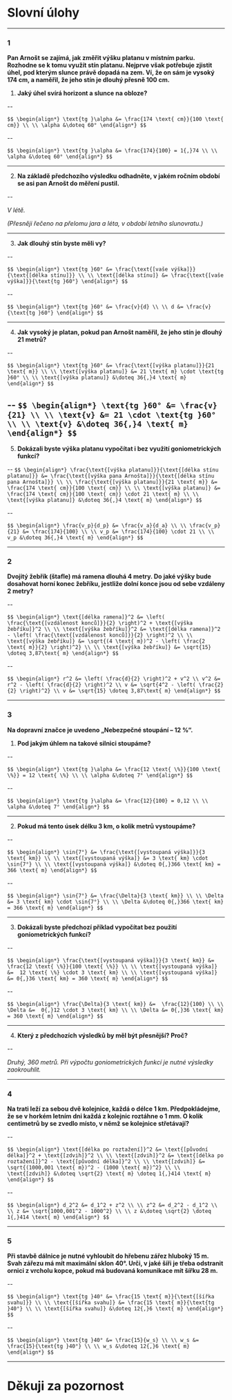# Slovní úlohy

---

### 1

**Pan Arnošt se zajímá, jak změřit výšku platanu v místním parku. Rozhodne se k tomu využít stín platanu. Nejprve však potřebuje zjistit úhel, pod kterým slunce právě dopadá na zem. Ví, že on sám je vysoký 174 cm, a naměřil, že jeho stín je dlouhý přesně 100 cm.**

1.	**Jaký úhel svírá horizont a slunce na obloze?**

--

`$$ \begin{align*}
  \text{tg }\alpha &= \frac{174 \text{ cm}}{100 \text{ cm}} \\ \\
  \alpha &\doteq 60°
\end{align*} $$`

--

`$$ \begin{align*}
  \text{tg }\alpha &= \frac{174}{100} = 1{,}74 \\ \\
  \alpha &\doteq 60°
\end{align*} $$`

---

2. **Na základě předchozího výsledku odhadněte, v jakém ročním období se asi pan Arnošt do měření pustil.**

--

*V létě.*

*(Přesněji řečeno na přelomu jara a léta, v období letního slunovratu.)*

---

3. **Jak dlouhý stín byste měli vy?**

--

`$$ \begin{align*}
\text{tg }60° &= \frac{\text{[vaše výška]}}{\text{[délka stínu]}} \\ \\
\text{[délka stínu]} &= \frac{\text{[vaše výška]}}{\text{tg }60°}
\end{align*} $$`

--

`$$ \begin{align*}
\text{tg }60° &= \frac{v}{d} \\ \\
d &= \frac{v}{\text{tg }60°}
\end{align*} $$`

---

4. **Jak vysoký je platan, pokud pan Arnošt naměřil, že jeho stín je dlouhý 21 metrů?**

--

`$$ \begin{align*}
\text{tg }60° &= \frac{\text{[výška platanu]}}{21 \text{ m}} \\ \\
\text{[výška platanu]} &= 21 \text{ m} \cdot \text{tg }60° \\ \\
\text{[výška platanu]} &\doteq 36{,}4 \text{ m}
\end{align*} $$`

--
`$$ \begin{align*}
\text{tg }60° &= \frac{v}{21} \\ \\
\text{v} &= 21 \cdot \text{tg }60° \\ \\
\text{v} &\doteq 36{,}4 \text{ m}
\end{align*} $$`
---

5.	**Dokázali byste výška platanu vypočítat i bez využití goniometrických funkcí?**

--
`$$ \begin{align*}
\frac{\text{[výška platanu]}}{\text{[délka stínu platanu]}} &= \frac{\text{[výška pana Arnošta]}}{\text{[délka stínu pana Arnošta]}} \\ \\
\frac{\text{[výška platanu]}}{21 \text{ m}} &= \frac{174 \text{ cm}}{100 \text{ cm}} \\ \\
\text{[výška platanu]} &= \frac{174 \text{ cm}}{100 \text{ cm}} \cdot 21 \text{ m} \\ \\
\text{[výška platanu]} &\doteq 36{,}4 \text{ m}
\end{align*} $$`

--

`$$ \begin{align*}
\frac{v_p}{d_p} &= \frac{v_a}{d_a} \\ \\
\frac{v_p}{21} &= \frac{174}{100} \\ \\
v_p &= \frac{174}{100} \cdot 21 \\ \\
v_p &\doteq 36{,}4 \text{ m}
\end{align*} $$`

---

### 2

**Dvojitý žebřík (štafle) má ramena dlouhá 4 metry. Do jaké výšky bude dosahovat horní konec žebříku, jestliže dolní konce jsou od sebe vzdáleny 2 metry?**

--

`$$ \begin{align*}
\text{[délka ramena]}^2 &= \left( \frac{\text{[vzdálenost konců]}}{2} \right)^2 + \text{[výška žebříku]}^2 \\ \\
\text{[výška žebříku]}^2 &= \text{[délka ramena]}^2 - \left( \frac{\text{[vzdálenost konců]}}{2} \right)^2 \\ \\
\text{[výška žebříku]} &= \sqrt{(4 \text{ m})^2 - \left( \frac{2 \text{ m}}{2} \right)^2} \\ \\
\text{[výška žebříku]} &= \sqrt{15} \doteq 3,87\text{ m}
\end{align*} $$`

--

`$$ \begin{align*}
r^2 &= \left( \frac{d}{2} \right)^2 + v^2 \\
v^2 &= r^2 - \left( \frac{d}{2} \right)^2 \\
v &= \sqrt{4^2 - \left( \frac{2}{2} \right)^2} \\
v &= \sqrt{15} \doteq 3,87\text{ m}
\end{align*} $$`

---

### 3

**Na dopravní značce je uvedeno „Nebezpečné stoupání – 12 %“.**

1. **Pod jakým úhlem na takové silnici stoupáme?**

--

`$$ \begin{align*}
  \text{tg }\alpha &= \frac{12 \text{ \%}}{100 \text{ \%}} = 12 \text{ \%} \\ \\
  \alpha &\doteq 7°
\end{align*} $$`

--

`$$ \begin{align*}
  \text{tg }\alpha &= \frac{12}{100} = 0,12 \\ \\
  \alpha &\doteq 7°
\end{align*} $$`

---

2. **Pokud má tento úsek délku 3 km, o kolik metrů vystoupáme?**

--

`$$ \begin{align*}
\sin{7°} &= \frac{\text{[vystoupaná výška]}}{3 \text{ km}} \\ \\
\text{[vystoupaná výška]} &= 3 \text{ km} \cdot \sin{7°} \\ \\
\text{[vystoupaná výška]} &\doteq 0{,}366 \text{ km} = 366 \text{ m}
\end{align*} $$`

--

`$$ \begin{align*}
\sin{7°} &= \frac{\Delta}{3 \text{ km}} \\ \\
\Delta &= 3 \text{ km} \cdot \sin{7°} \\ \\
\Delta &\doteq 0{,}366 \text{ km} = 366 \text{ m}
\end{align*} $$`

---

3. **Dokázali byste předchozí příklad vypočítat bez použití goniometrických funkcí?**

--

`$$ \begin{align*}
\frac{\text{[vystoupaná výška]}}{3 \text{ km}} &=  \frac{12 \text{ \%}}{100 \text{ \%}} \\ \\
\text{[vystoupaná výška]} &=  12 \text{ \%} \cdot 3 \text{ km} \\ \\
\text{[vystoupaná výška]} &= 0{,}36 \text{ km} = 360 \text{ m}
\end{align*} $$`

--

`$$ \begin{align*}
\frac{\Delta}{3 \text{ km}} &=  \frac{12}{100} \\ \\
\Delta &=  0{,}12 \cdot 3 \text{ km} \\ \\
\Delta &= 0{,}36 \text{ km} = 360 \text{ m}
\end{align*} $$`

---

4. **Který z předchozích výsledků by měl být přesnější? Proč?**

--

*Druhý, 360 metrů. Při výpočtu goniometrických funkcí je nutné výsledky zaokrouhlit.*

---

### 4

**Na trati leží za sebou dvě kolejnice, každá o délce 1 km. Předpokládejme, že se v horkém letním dni každá z kolejnic roztáhne o 1 mm. O kolik centimetrů by se zvedlo místo, v němž se kolejnice střetávají?**

--

`$$ \begin{align*}
\text{[délka po roztažení]}^2 &= \text{[původní délka]}^2 + \text{[zdvih]}^2 \\ \\
\text{[zdvih]}^2 &= \text{[délka po roztažení]}^2 - \text{[původní délka]}^2 \\ \\
\text{[zdvih]} &= \sqrt{(1000,001 \text{ m})^2 - (1000 \text{ m})^2} \\ \\
\text{[zdvih]} &\doteq \sqrt{2} \text{ m} \doteq 1{,}414 \text{ m}
\end{align*} $$`

--

`$$ \begin{align*}
d_2^2 &= d_1^2 + z^2 \\ \\
z^2 &= d_2^2 - d_1^2 \\ \\
z &= \sqrt{1000,001^2 - 1000^2} \\ \\
z &\doteq \sqrt{2} \doteq 1{,}414 \text{ m}
\end{align*} $$`

---

### 5

**Při stavbě dálnice je nutné vyhloubit do hřebenu zářez hluboký 15 m. Svah zářezu má mít maximální sklon 40°. Urči, v jaké šíři je třeba odstranit ornici z vrcholu kopce, pokud má budovaná komunikace mít šířku 28 m.**

--

`$$ \begin{align*}
\text{tg }40° &= \frac{15 \text{ m}}{\text{[šířka svahu]}} \\ \\
\text{[šířka svahu]} &= \frac{15 \text{ m}}{\text{tg }40°} \\ \\
\text{[šířka svahu]} &\doteq 12{,}6 \text{ m}
\end{align*} $$`

--

`$$ \begin{align*}
\text{tg }40° &= \frac{15}{w_s} \\ \\
w_s &= \frac{15}{\text{tg }40°} \\ \\
w_s &\doteq 12{,}6 \text{ m}
\end{align*} $$`

---

# Děkuji za pozornost
